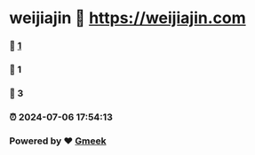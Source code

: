 # weijiajin :link: https://weijiajin.com 
### :page_facing_up: [1](https://weijiajin.com/tag.html) 
### :speech_balloon: 1 
### :hibiscus: 3 
### :alarm_clock: 2024-07-06 17:54:13 
### Powered by :heart: [Gmeek](https://github.com/Meekdai/Gmeek)
